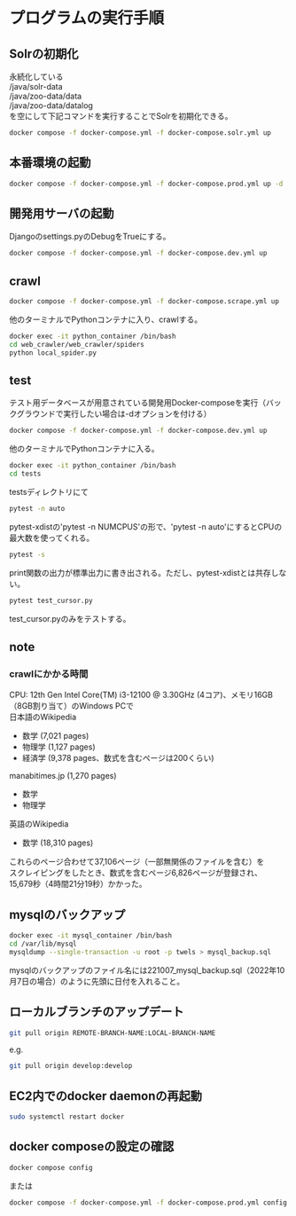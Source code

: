 # プログラムの実行手順

## Solrの初期化

永続化している  
/java/solr-data  
/java/zoo-data/data  
/java/zoo-data/datalog  
を空にして下記コマンドを実行することでSolrを初期化できる。

```sh
docker compose -f docker-compose.yml -f docker-compose.solr.yml up
```

## 本番環境の起動

```sh
docker compose -f docker-compose.yml -f docker-compose.prod.yml up -d
```

## 開発用サーバの起動

Djangoのsettings.pyのDebugをTrueにする。

```sh
docker compose -f docker-compose.yml -f docker-compose.dev.yml up
```

## crawl

```sh
docker compose -f docker-compose.yml -f docker-compose.scrape.yml up
```

他のターミナルでPythonコンテナに入り、crawlする。

```sh
docker exec -it python_container /bin/bash
cd web_crawler/web_crawler/spiders
python local_spider.py
```

## test

テスト用データベースが用意されている開発用Docker-composeを実行（バックグラウンドで実行したい場合は-dオプションを付ける）

```sh
docker compose -f docker-compose.yml -f docker-compose.dev.yml up
```

他のターミナルでPythonコンテナに入る。

```sh
docker exec -it python_container /bin/bash
cd tests
```

testsディレクトリにて  

```sh
pytest -n auto
```

pytest-xdistの'pytest -n NUMCPUS'の形で、'pytest -n auto'にするとCPUの最大数を使ってくれる。

```sh
pytest -s
```

print関数の出力が標準出力に書き出される。ただし、pytest-xdistとは共存しない。

```sh
pytest test_cursor.py
```

test_cursor.pyのみをテストする。

## note

### crawlにかかる時間

CPU: 12th Gen Intel Core(TM) i3-12100 @ 3.30GHz (4コア)、メモリ16GB（8GB割り当て）のWindows PCで  
日本語のWikipedia  

* 数学 (7,021 pages)
* 物理学 (1,127 pages)
* 経済学 (9,378 pages、数式を含むページは200くらい)

manabitimes.jp (1,270 pages)  

* 数学
* 物理学

英語のWikipedia
* 数学 (18,310 pages)


これらのページ合わせて37,106ページ（一部無関係のファイルを含む）を  
スクレイピングをしたとき、数式を含むページ6,826ページが登録され、  
15,679秒（4時間21分19秒）かかった。  

## mysqlのバックアップ

```sh
docker exec -it mysql_container /bin/bash
cd /var/lib/mysql
mysqldump --single-transaction -u root -p twels > mysql_backup.sql
```

mysqlのバックアップのファイル名には221007_mysql_backup.sql（2022年10月7日の場合）のように先頭に日付を入れること。

## ローカルブランチのアップデート

```sh
git pull origin REMOTE-BRANCH-NAME:LOCAL-BRANCH-NAME
```

e.g.  

```sh
git pull origin develop:develop
```

## EC2内でのdocker daemonの再起動

```sh
sudo systemctl restart docker
```

## docker composeの設定の確認

```sh
docker compose config
```

または  

```sh
docker compose -f docker-compose.yml -f docker-compose.prod.yml config
```
